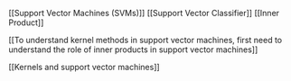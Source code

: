[[Support Vector Machines (SVMs)]] [[Support Vector Classifier]]
[[Inner Product]]

[[To understand kernel methods in support vector machines, first need to understand the role of inner products in support vector machines]]

[[Kernels and support vector machines]]

